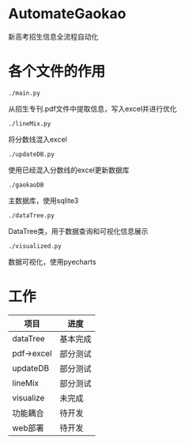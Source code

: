 # AutomateGaokao
新高考招生信息全流程自动化
# 各个文件的作用
`./main.py`

从招生专刊.pdf文件中提取信息，写入excel并进行优化

`./lineMix.py`

将分数线混入excel

`./updateDB.py`

使用已经混入分数线的excel更新数据库

`./gaokaoDB`

主数据库，使用sqlite3

`./dataTree.py`

DataTree类，用于数据查询和可视化信息展示

`./visualized.py`

数据可视化，使用pyecharts
# 工作
|项目|进度|
|-|-|
|dataTree|基本完成|
|pdf->excel|部分测试|
|updateDB|部分测试|
|lineMix|部分测试|
|visualize|未完成|
|功能耦合|待开发|
|web部署|待开发|
